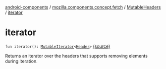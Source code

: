[android-components](../../index.md) / [mozilla.components.concept.fetch](../index.md) / [MutableHeaders](index.md) / [iterator](./iterator.md)

# iterator

`fun iterator(): `[`MutableIterator`](https://kotlinlang.org/api/latest/jvm/stdlib/kotlin.collections/-mutable-iterator/index.html)`<`[`Header`](../-header/index.md)`>` [(source)](https://github.com/mozilla-mobile/android-components/blob/master/components/concept/fetch/src/main/java/mozilla/components/concept/fetch/Headers.kt#L108)

Returns an iterator over the headers that supports removing elements during iteration.

